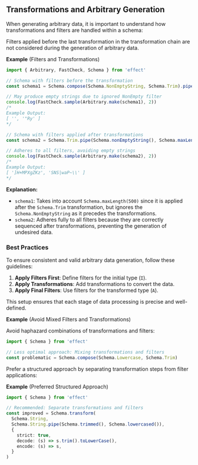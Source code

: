 ## Transformations and Arbitrary Generation

When generating arbitrary data, it is important to understand how transformations and filters are handled within a schema:

<Aside type="caution" title="Filters Ignored">
  Filters applied before the last transformation in the transformation
  chain are not considered during the generation of arbitrary data.
</Aside>

**Example** (Filters and Transformations)

```ts twoslash
import { Arbitrary, FastCheck, Schema } from 'effect'

// Schema with filters before the transformation
const schema1 = Schema.compose(Schema.NonEmptyString, Schema.Trim).pipe(Schema.maxLength(500))

// May produce empty strings due to ignored NonEmpty filter
console.log(FastCheck.sample(Arbitrary.make(schema1), 2))
/*
Example Output:
[ '', '"Ry' ]
*/

// Schema with filters applied after transformations
const schema2 = Schema.Trim.pipe(Schema.nonEmptyString(), Schema.maxLength(500))

// Adheres to all filters, avoiding empty strings
console.log(FastCheck.sample(Arbitrary.make(schema2), 2))
/*
Example Output:
[ ']H+MPXgZKz', 'SNS|waP~\\' ]
*/
```

**Explanation:**

- `schema1`: Takes into account `Schema.maxLength(500)` since it is applied after the `Schema.Trim` transformation, but ignores the `Schema.NonEmptyString` as it precedes the transformations.
- `schema2`: Adheres fully to all filters because they are correctly sequenced after transformations, preventing the generation of undesired data.

### Best Practices

To ensure consistent and valid arbitrary data generation, follow these guidelines:

1. **Apply Filters First**: Define filters for the initial type (`I`).
2. **Apply Transformations**: Add transformations to convert the data.
3. **Apply Final Filters**: Use filters for the transformed type (`A`).

This setup ensures that each stage of data processing is precise and well-defined.

**Example** (Avoid Mixed Filters and Transformations)

Avoid haphazard combinations of transformations and filters:

```ts twoslash
import { Schema } from 'effect'

// Less optimal approach: Mixing transformations and filters
const problematic = Schema.compose(Schema.Lowercase, Schema.Trim)
```

Prefer a structured approach by separating transformation steps from filter applications:

**Example** (Preferred Structured Approach)

```ts twoslash
import { Schema } from 'effect'

// Recommended: Separate transformations and filters
const improved = Schema.transform(
  Schema.String,
  Schema.String.pipe(Schema.trimmed(), Schema.lowercased()),
  {
    strict: true,
    decode: (s) => s.trim().toLowerCase(),
    encode: (s) => s,
  }
)
```
